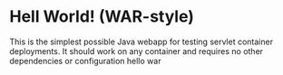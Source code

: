 Hell World! (WAR-style)
===============

This is the simplest possible Java webapp for testing servlet container deployments.  It should work on any container and requires no other dependencies or configuration
hello war
